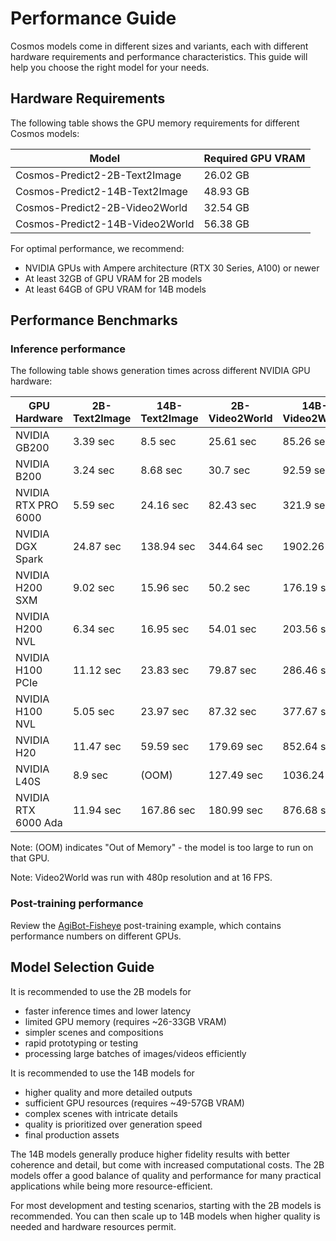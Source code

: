 # Performance Guide

Cosmos models come in different sizes and variants, each with different hardware requirements and performance characteristics. This guide will help you choose the right model for your needs.

## Hardware Requirements

The following table shows the GPU memory requirements for different Cosmos models:

| Model | Required GPU VRAM |
|-------|-------------------|
| Cosmos-Predict2-2B-Text2Image | 26.02 GB |
| Cosmos-Predict2-14B-Text2Image | 48.93 GB |
| Cosmos-Predict2-2B-Video2World | 32.54 GB |
| Cosmos-Predict2-14B-Video2World | 56.38 GB |

For optimal performance, we recommend:
* NVIDIA GPUs with Ampere architecture (RTX 30 Series, A100) or newer
* At least 32GB of GPU VRAM for 2B models
* At least 64GB of GPU VRAM for 14B models

## Performance Benchmarks

### Inference performance

The following table shows generation times across different NVIDIA GPU hardware:

| GPU Hardware | 2B-Text2Image | 14B-Text2Image | 2B-Video2World | 14B-Video2World |
|--------------|---------------|----------------|----------------|-----------------|
| NVIDIA GB200 | 3.39 sec | 8.5 sec | 25.61 sec | 85.26 sec |
| NVIDIA B200 | 3.24 sec | 8.68 sec | 30.7 sec | 92.59 sec |
| NVIDIA RTX PRO 6000 | 5.59 sec | 24.16 sec | 82.43 sec | 321.9 sec |
| NVIDIA DGX Spark | 24.87 sec | 138.94 sec | 344.64 sec | 1902.26 sec |
| NVIDIA H200 SXM | 9.02 sec | 15.96 sec | 50.2 sec | 176.19 sec |
| NVIDIA H200 NVL | 6.34 sec | 16.95 sec | 54.01 sec | 203.56 sec |
| NVIDIA H100 PCIe | 11.12 sec | 23.83 sec | 79.87 sec | 286.46 sec |
| NVIDIA H100 NVL | 5.05 sec | 23.97 sec | 87.32 sec | 377.67 sec |
| NVIDIA H20 | 11.47 sec | 59.59 sec | 179.69 sec | 852.64 sec |
| NVIDIA L40S | 8.9 sec | (OOM) | 127.49 sec | 1036.24 sec |
| NVIDIA RTX 6000 Ada | 11.94 sec | 167.86 sec | 180.99 sec | 876.68 sec |

Note: (OOM) indicates "Out of Memory" - the model is too large to run on that GPU.

Note: Video2World was run with 480p resolution and at 16 FPS.

### Post-training performance

Review the [AgiBot-Fisheye](post-training_video2world_agibot_fisheye.md) post-training example, which contains performance numbers on different GPUs.

## Model Selection Guide

It is recommended to use the 2B models for
- faster inference times and lower latency
- limited GPU memory (requires ~26-33GB VRAM)
- simpler scenes and compositions
- rapid prototyping or testing
- processing large batches of images/videos efficiently

It is recommended to use the 14B models for
- higher quality and more detailed outputs
- sufficient GPU resources (requires ~49-57GB VRAM)
- complex scenes with intricate details
- quality is prioritized over generation speed
- final production assets

The 14B models generally produce higher fidelity results with better coherence and detail, but come with increased computational costs. The 2B models offer a good balance of quality and performance for many practical applications while being more resource-efficient.

For most development and testing scenarios, starting with the 2B models is recommended. You can then scale up to 14B models when higher quality is needed and hardware resources permit.
